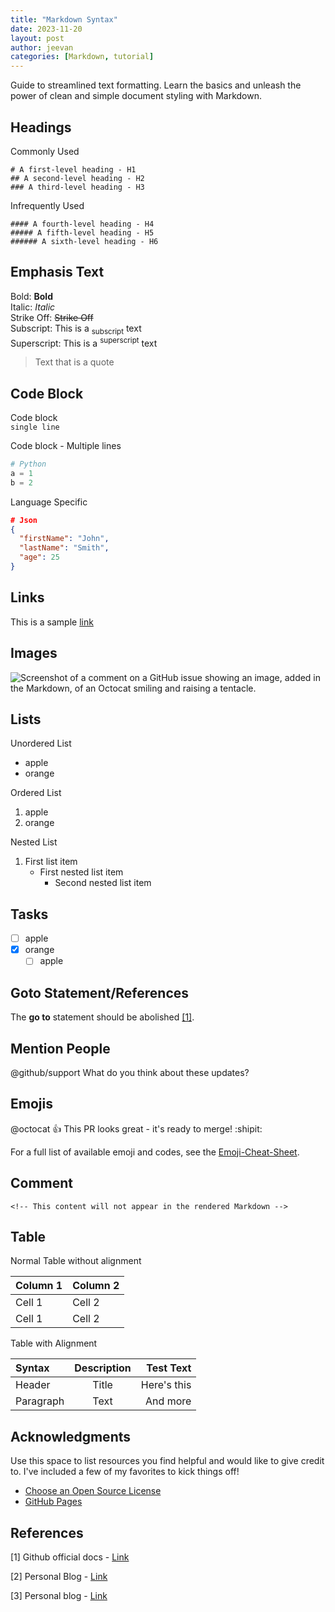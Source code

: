 ```yaml
---
title: "Markdown Syntax"
date: 2023-11-20
layout: post
author: jeevan
categories: [Markdown, tutorial]
---
```


Guide to streamlined text formatting. Learn the basics and unleash the power of clean and simple document styling with Markdown.

## Headings

Commonly Used

```
# A first-level heading - H1
## A second-level heading - H2
### A third-level heading - H3
```

Infrequently Used

```
#### A fourth-level heading - H4
##### A fifth-level heading - H5
###### A sixth-level heading - H6
```

## Emphasis Text

Bold: **Bold** <br>
Italic: _Italic_ <br>
Strike Off: ~~Strike Off~~ <br>
Subscript: This is a <sub>subscript</sub> text <br>
Superscript: This is a <sup>superscript</sup> text

> Text that is a quote

## Code Block

Code block <br>
`single line`

Code block - Multiple lines

```python
# Python
a = 1
b = 2
```

Language Specific

```json
# Json
{
  "firstName": "John",
  "lastName": "Smith",
  "age": 25
}
```

## Links

This is a sample [link](https://www.example.com)

## Images

![Screenshot of a comment on a GitHub issue showing an image, added in the Markdown, of an Octocat smiling and raising a tentacle.](https://myoctocat.com/assets/images/base-octocat.svg)

## Lists

Unordered List

- apple
- orange

Ordered List

1. apple
1. orange

Nested List

1. First list item
   - First nested list item
     - Second nested list item

## Tasks

- [ ] apple
- [x] orange
  - [ ] apple

## Goto Statement/References

The **go to** statement should be abolished [[1]](#1).

## Mention People

@github/support What do you think about these updates?

## Emojis

@octocat :+1: This PR looks great - it's ready to merge! :shipit:

For a full list of available emoji and codes, see the [Emoji-Cheat-Sheet](https://github.com/ikatyang/emoji-cheat-sheet/blob/master/README.md).

## Comment

```
<!-- This content will not appear in the rendered Markdown -->
```

## Table

Normal Table without alignment

| Column 1 | Column 2 |
| :------- | :------- |
| Cell 1   | Cell 2   |
| Cell 1   | Cell 2   |

Table with Alignment

| Syntax    | Description |   Test Text |
| :-------- | :---------: | ----------: |
| Header    |    Title    | Here's this |
| Paragraph |    Text     |    And more |

## Acknowledgments

Use this space to list resources you find helpful and would like to give credit to. I've included a few of my favorites to kick things off!

- [Choose an Open Source License](https://choosealicense.com)
- [GitHub Pages](https://pages.github.com)

## References

<a id="1">[1]</a>
Github official docs - [Link](https://docs.github.com/en/get-started/writing-on-github/getting-started-with-writing-and-formatting-on-github/basic-writing-and-formatting-syntax#section-links)

<a id="2">[2]</a>
Personal Blog - [Link](https://github.com/othneildrew/Best-README-Template/blob/master/README.md)

<a id="3">[3]</a>
Personal blog - [Link](https://www.markdownguide.org/basic-syntax/)
